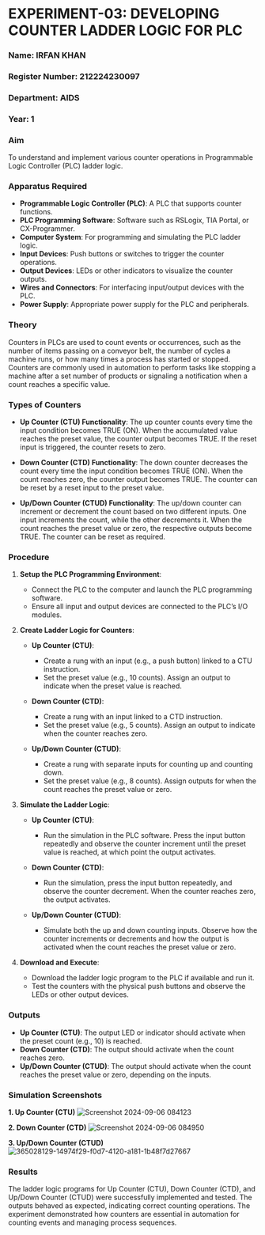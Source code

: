 # EXPERIMENT-03: DEVELOPING COUNTER LADDER LOGIC FOR PLC

### Name: IRFAN KHAN
### Register Number: 212224230097
### Department: AIDS 
### Year: 1

### Aim
To understand and implement various counter operations in Programmable Logic Controller (PLC) ladder logic.

### Apparatus Required
- **Programmable Logic Controller (PLC)**: A PLC that supports counter functions.
- **PLC Programming Software**: Software such as RSLogix, TIA Portal, or CX-Programmer.
- **Computer System**: For programming and simulating the PLC ladder logic.
- **Input Devices**: Push buttons or switches to trigger the counter operations.
- **Output Devices**: LEDs or other indicators to visualize the counter outputs.
- **Wires and Connectors**: For interfacing input/output devices with the PLC.
- **Power Supply**: Appropriate power supply for the PLC and peripherals.

### Theory
Counters in PLCs are used to count events or occurrences, such as the number of items passing on a conveyor belt, the number of cycles a machine runs, or how many times a process has started or stopped. Counters are commonly used in automation to perform tasks like stopping a machine after a set number of products or signaling a notification when a count reaches a specific value.

### Types of Counters
- **Up Counter (CTU) Functionality**:
  The up counter counts every time the input condition becomes TRUE (ON). When the accumulated value reaches the preset value, the counter output becomes TRUE. If the reset input is triggered, the counter resets to zero.

- **Down Counter (CTD) Functionality**:
  The down counter decreases the count every time the input condition becomes TRUE (ON). When the count reaches zero, the counter output becomes TRUE. The counter can be reset by a reset input to the preset value.

- **Up/Down Counter (CTUD) Functionality**:
  The up/down counter can increment or decrement the count based on two different inputs. One input increments the count, while the other decrements it. When the count reaches the preset value or zero, the respective outputs become TRUE. The counter can be reset as required.

### Procedure
1. **Setup the PLC Programming Environment**:
   - Connect the PLC to the computer and launch the PLC programming software.
   - Ensure all input and output devices are connected to the PLC’s I/O modules.

2. **Create Ladder Logic for Counters**:
   - **Up Counter (CTU)**:
     - Create a rung with an input (e.g., a push button) linked to a CTU instruction.
     - Set the preset value (e.g., 10 counts). Assign an output to indicate when the preset value is reached.
   
   - **Down Counter (CTD)**:
     - Create a rung with an input linked to a CTD instruction.
     - Set the preset value (e.g., 5 counts). Assign an output to indicate when the counter reaches zero.
   
   - **Up/Down Counter (CTUD)**:
     - Create a rung with separate inputs for counting up and counting down.
     - Set the preset value (e.g., 8 counts). Assign outputs for when the count reaches the preset value or zero.

3. **Simulate the Ladder Logic**:
   - **Up Counter (CTU)**:
     - Run the simulation in the PLC software. Press the input button repeatedly and observe the counter increment until the preset value is reached, at which point the output activates.
   
   - **Down Counter (CTD)**:
     - Run the simulation, press the input button repeatedly, and observe the counter decrement. When the counter reaches zero, the output activates.
   
   - **Up/Down Counter (CTUD)**:
     - Simulate both the up and down counting inputs. Observe how the counter increments or decrements and how the output is activated when the count reaches the preset value or zero.

4. **Download and Execute**:
   - Download the ladder logic program to the PLC if available and run it.
   - Test the counters with the physical push buttons and observe the LEDs or other output devices.

### Outputs
- **Up Counter (CTU)**: The output LED or indicator should activate when the preset count (e.g., 10) is reached.
- **Down Counter (CTD)**: The output should activate when the count reaches zero.
- **Up/Down Counter (CTUD)**: The output should activate when the count reaches the preset value or zero, depending on the inputs.

### Simulation Screenshots

**1. Up Counter (CTU)**
![Screenshot 2024-09-06 084123](https://github.com/user-attachments/assets/8136d1c8-ea0d-47ec-a450-71670965f460)

**2. Down Counter (CTD)**
![Screenshot 2024-09-06 084950](https://github.com/user-attachments/assets/b1588e5a-1257-4012-9701-edb58a2432cf)

**3. Up/Down Counter (CTUD)**
![365028129-14974f29-f0d7-4120-a181-1b48f7d27667](https://github.com/user-attachments/assets/e39e08b5-5157-4442-99ef-bddeada9cf38)

### Results
The ladder logic programs for Up Counter (CTU), Down Counter (CTD), and Up/Down Counter (CTUD) were successfully implemented and tested. The outputs behaved as expected, indicating correct counting operations. The experiment demonstrated how counters are essential in automation for counting events and managing process sequences.
